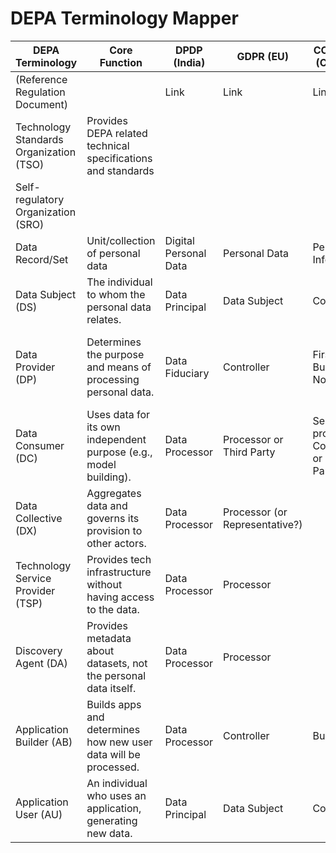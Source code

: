 # DEPA Terminology Mapper

| DEPA Terminology                        | Core Function                                                      | DPDP (India)          | GDPR (EU)                  | CCPA/CPRA (California)                     | APPI (Japan)                                      | LGPD (Brazil)           | Comments |
|-----------------------------------------|--------------------------------------------------------------------|-----------------------|----------------------------|----------------------------------------------|---------------------------------------------------|-------------------------|----------|
| (Reference Regulation Document)         |                                                                    | Link                  | Link                       | Link                                         | Link                                              | Link                    |          |
| Technology Standards Organization (TSO) | Provides DEPA related technical specifications and standards       |                       |                            |                                              |                                                   |                         |          |
| Self-regulatory Organization (SRO)      |                                                                    |                       |                            |                                              |                                                   |                         |          |
| Data Record/Set                         | Unit/collection of personal data                                   | Digital Personal Data | Personal Data              | Personal Information                         | Personal Information                              |                         |          |
| Data Subject (DS)                       | The individual to whom the personal data relates.                  | Data Principal        | Data Subject               | Consumer                                    | Individual (Hon'nin)                               | Data Subject (Titular)  |          |
| Data Provider (DP)                      | Determines the purpose and means of processing personal data.      | Data Fiduciary        | Controller                 | First-Party Business or Nonbusiness           | Personal Information Handling Business Operator (PIHBO) | Controller (Controlador)|          |
| Data Consumer (DC)                      | Uses data for its own independent purpose (e.g., model building).  | Data Processor        | Processor or Third Party   | Service provider, Contractor, or Third Party |                                                   |                         |          |
| Data Collective (DX)                    | Aggregates data and governs its provision to other actors.         | Data Processor        | Processor (or Representative?)|                                              |                                                   |                         |          |
| Technology Service Provider (TSP)       | Provides tech infrastructure without having access to the data.    | Data Processor        | Processor                  |                                              |                                                   |                         |          |
| Discovery Agent (DA)                    | Provides metadata about datasets, not the personal data itself.    | Data Processor        | Processor                  |                                              |                                                   |                         |          |
| Application Builder (AB)                | Builds apps and determines how new user data will be processed.    | Data Processor        | Controller                 | Business                                     | Personal Information Handling Business Operator    | Controller (Controlador)|          |
| Application User (AU)                   | An individual who uses an application, generating new data.        | Data Principal        | Data Subject               | Consumer                                     | Principal (Honnin)                                 | Data Subject (Titular)  |          |
